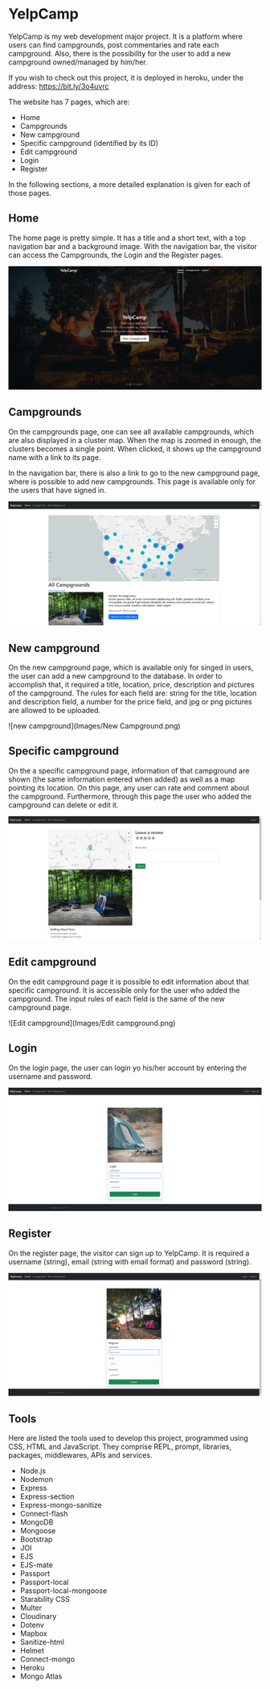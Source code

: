 # YelpCamp

YelpCamp is my web development major project. It is a platform where users can find campgrounds, post commentaries and rate each campground. Also, there is the possibility for the user to add a new campground owned/managed by him/her.

If you wish to check out this project, it is deployed in heroku, under the address: https://bit.ly/3o4uvrc

The website has 7 pages, which are:

- Home
- Campgrounds
- New campground
- Specific campground (identified by its ID)
- Edit campground
- Login
- Register

In the following sections, a more detailed explanation is given for each of those pages.

## Home

The home page is pretty simple. It has a title and a short text, with a top navigation bar and a background image. With the navigation bar, the visitor can access the Campgrounds, the Login and the Register pages.

![Home](./Images/Home.png)

## Campgrounds

On the campgrounds page, one can see all available campgrounds, which are also displayed in a cluster map. When the map is zoomed in enough, the clusters becomes a single point. When clicked, it shows up the campground name with a link to its page.

In the navigation bar, there is also a link to go to the new campground page, where is possible to add new campgrounds. This page is available only for the users that have signed in.

![campgund](Images/campgrounds1.png)

## New campground

On the new campground page, which is available only for singed in users, the user can add a new campground to the database. In order to accomplish that, it required a title, location, price, description and pictures of the campground. The rules for each field are: string for the title, location and description field, a number for the price field, and jpg or png pictures are allowed to be uploaded.

![new campground](Images/New Campground.png)

## Specific campground

On the a specific campground page, information of that campground are shown (the same information entered when added) as well as a map pointing its location. On this page, any user can rate and comment about the campground. Furthermore, through this page the user who added the campground can delete or edit it.

![Campnground](Images/Campground.png)

## Edit campground

On the edit campground page it is possible to edit information about that specific campground. It is accessible only for the user who added the campground. The input rules of each field is the same of the new campground page.

![Edit campground](Images/Edit campground.png)

## Login

On the login page, the user can login yo his/her account by entering the username and password.

![Login](Images/Login.png)

## Register

On the register page, the visitor can sign up to YelpCamp. It is required a username (string), email (string with email format) and password (string).

![Register](Images/Register.png)

## Tools

Here are listed the tools used to develop this project, programmed using CSS, HTML and JavaScript. They comprise REPL, prompt, libraries, packages, middlewares, APIs and services.

- Node.js
- Nodemon
- Express
- Express-section
- Express-mongo-sanitize
- Connect-flash
- MongoDB
- Mongoose
- Bootstrap
- JOI
- EJS
- EJS-mate
- Passport
- Passport-local
- Passport-local-mongoose
- Starability CSS
- Multer
- Cloudinary
- Dotenv
- Mapbox
- Sanitize-html
- Helmet
- Connect-mongo
- Heroku
- Mongo Atlas
